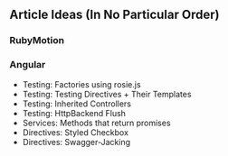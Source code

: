## Article Ideas (In No Particular Order)

### RubyMotion


### Angular
- Testing: Factories using rosie.js
- Testing: Testing Directives + Their Templates
- Testing: Inherited Controllers
- Testing: HttpBackend Flush
- Services: Methods that return promises
- Directives: Styled Checkbox
- Directives: Swagger-Jacking
